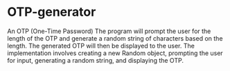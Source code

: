 # OTP-generator
 An OTP (One-Time Password)  The program will prompt the user for the length of the OTP and generate a random string of characters based on the length. The generated OTP will then be displayed to the user. The implementation involves creating a new Random object, prompting the user for input, generating a random string, and displaying the OTP.
